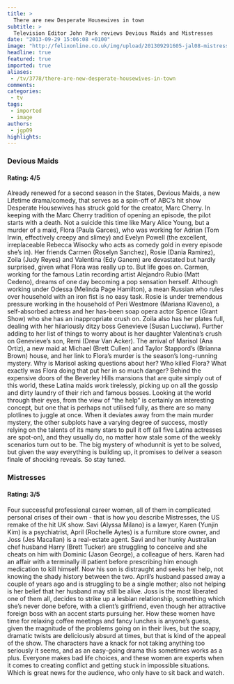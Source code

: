 ```yaml
---
title: >
  There are new Desperate Housewives in town
subtitle: >
  Television Editor John Park reviews Devious Maids and Mistresses
date: "2013-09-29 15:06:08 +0100"
image: "http://felixonline.co.uk/img/upload/201309291605-jal08-mistresses-copy.jpg"
headline: true
featured: true
imported: true
aliases:
 - /tv/3778/there-are-new-desperate-housewives-in-town
comments:
categories:
 - tv
tags:
 - imported
 - image
authors:
 - jgp09
highlights:
---
```


###  Devious Maids

####  Rating: 4/5

Already renewed for a second season in the States, Devious Maids, a new Lifetime drama/comedy, that serves as a spin-off of ABC’s hit show Desperate Housewives has struck gold for the creator, Marc Cherry.
 In keeping with the Marc Cherry tradition of opening an episode, the pilot starts with a death. Not a suicide this time like Mary Alice Young, but a murder of a maid, Flora (Paula Garces), who was working for Adrian (Tom Irwin, effectively creepy and slimey) and Evelyn Powell (the excellent, irreplaceable Rebecca Wisocky who acts as comedy gold in every episode she’s in).
 Her friends Carmen (Roselyn Sanchez), Rosie (Dania Ramirez), Zoila (Judy Reyes) and Valentina (Edy Ganem) are devastated but hardly surprised, given what Flora was really up to.
 But life goes on. Carmen, working for the famous Latin recording artist Alejandro Rubio (Matt Cedeno), dreams of one day becoming a pop sensation herself. Although working under Odessa (Melinda Page Hamilton), a mean Russian who rules over household with an iron fist is no easy task.
 Rosie is under tremendous pressure working in the household of Peri Westmore (Mariana Klaveno), a self-absorbed actress and her has-been soap opera actor Spence (Grant Show) who she has an inappropriate crush on.
 Zoila also has her plates full, dealing with her hilariously ditzy boss Genevieve (Susan Lucciww). Further adding to her list of things to worry about is her daughter Valentina’s crush on Genevieve’s son, Remi (Drew Van Acker).
 The arrival of Marisol (Ana Ortiz), a new maid at Michael (Brett Cullen) and Taylor Stappord’s (Brianna Brown) house, and her link to Flora’s murder is the season’s long-running mystery. Why is Marisol asking questions about her? Who killed Flora? What exactly was Flora doing that put her in so much danger?
 Behind the expensive doors of the Beverley Hills mansions that are quite simply out of this world, these Latina maids work tirelessly, picking up on all the gossip and dirty laundry of their rich and famous bosses. Looking at the world through their eyes, from the view of “the help” is certainly an interesting concept, but one that is perhaps not utilised fully, as there are so many plotlines to juggle at once.
 When it deviates away from the main murder mystery, the other subplots have a varying degree of success, mostly relying on the talents of its many stars to pull it off (all five Latina actresses are spot-on), and they usually do, no matter how stale some of the weekly scenarios turn out to be.
 The big mystery of whodunnit is yet to be solved, but given the way everything is building up, it promises to deliver a season finale of shocking reveals. So stay tuned.

###  Mistresses

####  Rating: 3/5

Four successful professional career women, all of them in complicated personal crises of their own - that is how you describe Mistresses, the US remake of the hit UK show.
 Savi (Alyssa Milano) is a lawyer, Karen (Yunjin Kim) is a psychiatrist, April (Rochelle Aytes) is a furniture store owner, and Joss (Jes Macallan) is a real-estate agent.
 Savi and her hunky Australian chef husband Harry (Brett Tucker) are struggling to conceive and she cheats on him with Dominic (Jason George), a colleague of hers.
 Karen had an affair with a terminally ill patient before prescribing him enough medication to kill himself. Now his son is distraught and seeks her help, not knowing the shady history between the two.
 April’s husband passed away a couple of years ago and is struggling to be a single mother; also not helping is her belief that her husband may still be alive.
 Joss is the most liberated one of them all, decides to strike up a lesbian relationship, something which she’s never done before, with a client’s girlfriend, even though her attractive foreign boss with an accent starts pursuing her.
 How these women have time for relaxing coffee meetings and fancy lunches is anyone’s guess, given the magnitude of the problems going on in their lives, but the soapy, dramatic twists are deliciously absurd at times, but that is kind of the appeal of the show. The characters have a knack for not taking anything too seriously it seems, and as an easy-going drama this sometimes works as a plus.
 Everyone makes bad life choices, and these women are experts when it comes to creating conflict and getting stuck in impossible situations. Which is great news for the audience, who only have to sit back and watch.

